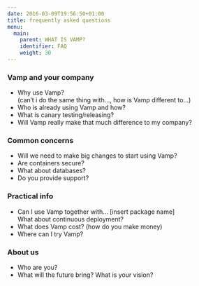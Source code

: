 ```yaml
---
date: 2016-03-09T19:56:50+01:00
title: frequently asked questions
menu:
  main:
    parent: WHAT IS VAMP?
    identifier: FAQ
    weight: 30
---
```


### Vamp and your company
* Why use Vamp?   
(can’t i do the same thing with…, how is Vamp different to...)
* Who is already using Vamp and how?
* What is canary testing/releasing?
* Will Vamp really make that much difference to my company?

### Common concerns
* Will we need to make big changes to start using Vamp?
* Are containers secure?
* What about databases?
* Do you provide support?

### Practical info
* Can I use Vamp together with… [insert package name]   
What about continuous deployment?
* What does Vamp cost? (how do you make money)
* Where can I try Vamp?

### About us
* Who are you?
* What will the future bring? What is your vision?